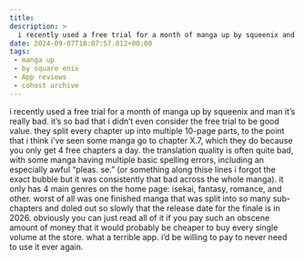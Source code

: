 ```yaml
---
title:
description: >
  i recently used a free trial for a month of manga up by squeenix and man it’s really bad. it’s so bad that i didn’t even consider the free trial to be good value. they split every chapter up into multiple 10-page parts, to the point that i think i’ve seen some manga go to chapter X.7, which they do because you only get 4 free chapters a day. the translation quality is often quite bad, with some manga having multiple basic spelling errors, including an especially awful “pleas. se.” (or something along thise lines i forgot the exact bubble but it was consistently that bad across the whole manga). it only has 4 main genres on the home page: isekai, fantasy, romance, and other. worst of all was one finished manga that was split into so many sub-chapters and doled out so slowly that the release date for the finale is in 2026. obviously you can just read all of it if you pay such an obscene amount of money that it would probably be cheaper to buy every single volume at the store. what a terrible app. i’d be willing to pay to never need to use it ever again.
date: 2024-09-07T18:07:57.812+00:00
tags:
 - manga up
 - by square enix
 - App reviews
 - cohost archive
---
```


i recently used a free trial for a month of manga up by squeenix and man it’s really bad. it’s so bad that i didn’t even consider the free trial to be good value. they split every chapter up into multiple 10-page parts, to the point that i think i’ve seen some manga go to chapter X.7, which they do because you only get 4 free chapters a day. the translation quality is often quite bad, with some manga having multiple basic spelling errors, including an especially awful “pleas. se.” (or something along thise lines i forgot the exact bubble but it was consistently that bad across the whole manga). it only has 4 main genres on the home page: isekai, fantasy, romance, and other. worst of all was one finished manga that was split into so many sub-chapters and doled out so slowly that the release date for the finale is in 2026. obviously you can just read all of it if you pay such an obscene amount of money that it would probably be cheaper to buy every single volume at the store. what a terrible app. i’d be willing to pay to never need to use it ever again.